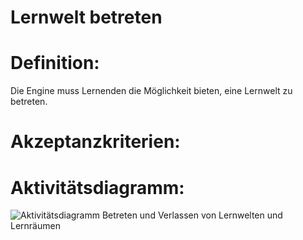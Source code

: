 # Lernwelt betreten


# Definition:

Die Engine muss Lernenden die Möglichkeit bieten, eine Lernwelt zu betreten.

# Akzeptanzkriterien:


# Aktivitätsdiagramm:
![Aktivitätsdiagramm Betreten und Verlassen von Lernwelten und Lernräumen](imageEngineEnteringExitingWorldsSpaces.png)